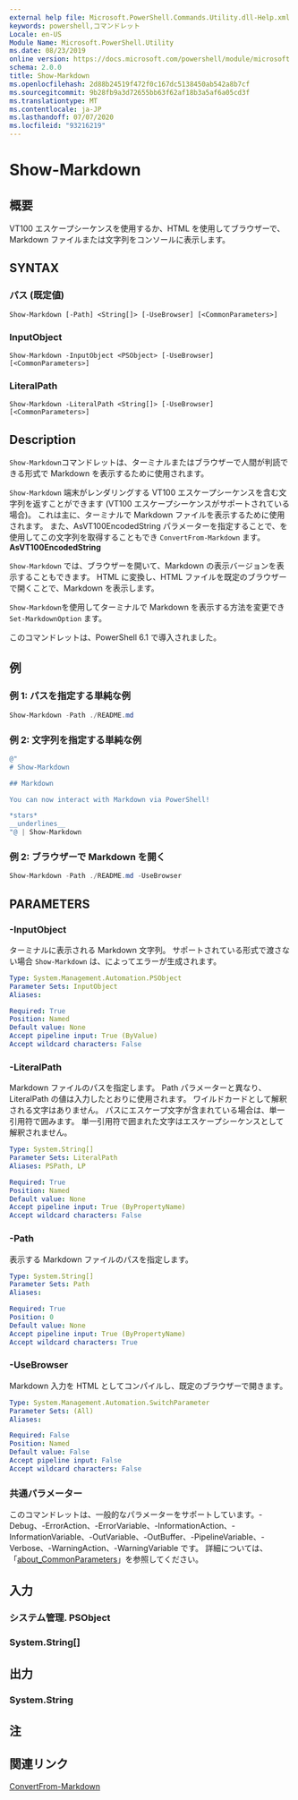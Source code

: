 ```yaml
---
external help file: Microsoft.PowerShell.Commands.Utility.dll-Help.xml
keywords: powershell,コマンドレット
Locale: en-US
Module Name: Microsoft.PowerShell.Utility
ms.date: 08/23/2019
online version: https://docs.microsoft.com/powershell/module/microsoft.powershell.utility/show-markdown?view=powershell-6&WT.mc_id=ps-gethelp
schema: 2.0.0
title: Show-Markdown
ms.openlocfilehash: 2d88b24519f472f0c167dc5138450ab542a8b7cf
ms.sourcegitcommit: 9b28fb9a3d72655bb63f62af18b3a5af6a05cd3f
ms.translationtype: MT
ms.contentlocale: ja-JP
ms.lasthandoff: 07/07/2020
ms.locfileid: "93216219"
---
```

# Show-Markdown

## 概要
VT100 エスケープシーケンスを使用するか、HTML を使用してブラウザーで、Markdown ファイルまたは文字列をコンソールに表示します。

## SYNTAX

### パス (既定値)

```
Show-Markdown [-Path] <String[]> [-UseBrowser] [<CommonParameters>]
```

### InputObject

```
Show-Markdown -InputObject <PSObject> [-UseBrowser] [<CommonParameters>]
```

### LiteralPath

```
Show-Markdown -LiteralPath <String[]> [-UseBrowser] [<CommonParameters>]
```

## Description

`Show-Markdown`コマンドレットは、ターミナルまたはブラウザーで人間が判読できる形式で Markdown を表示するために使用されます。

`Show-Markdown` 端末がレンダリングする VT100 エスケープシーケンスを含む文字列を返すことができます (VT100 エスケープシーケンスがサポートされている場合)。 これは主に、ターミナルで Markdown ファイルを表示するために使用されます。 また、AsVT100EncodedString パラメーターを指定することで、を使用してこの文字列を取得することもでき `ConvertFrom-Markdown` ます。 **AsVT100EncodedString**

`Show-Markdown` では、ブラウザーを開いて、Markdown の表示バージョンを表示することもできます。 HTML に変換し、HTML ファイルを既定のブラウザーで開くことで、Markdown を表示します。

`Show-Markdown`を使用してターミナルで Markdown を表示する方法を変更でき `Set-MarkdownOption` ます。

このコマンドレットは、PowerShell 6.1 で導入されました。

## 例

### 例 1: パスを指定する単純な例

```powershell
Show-Markdown -Path ./README.md
```

### 例 2: 文字列を指定する単純な例

```powershell
@"
# Show-Markdown

## Markdown

You can now interact with Markdown via PowerShell!

*stars*
__underlines__
"@ | Show-Markdown
```

### 例 2: ブラウザーで Markdown を開く

```powershell
Show-Markdown -Path ./README.md -UseBrowser
```

## PARAMETERS

### -InputObject

ターミナルに表示される Markdown 文字列。 サポートされている形式で渡さない場合 `Show-Markdown` は、によってエラーが生成されます。

```yaml
Type: System.Management.Automation.PSObject
Parameter Sets: InputObject
Aliases:

Required: True
Position: Named
Default value: None
Accept pipeline input: True (ByValue)
Accept wildcard characters: False
```

### -LiteralPath

Markdown ファイルのパスを指定します。 Path パラメーターと異なり、LiteralPath の値は入力したとおりに使用されます。 ワイルドカードとして解釈される文字はありません。 パスにエスケープ文字が含まれている場合は、単一引用符で囲みます。 単一引用符で囲まれた文字はエスケープシーケンスとして解釈されません。

```yaml
Type: System.String[]
Parameter Sets: LiteralPath
Aliases: PSPath, LP

Required: True
Position: Named
Default value: None
Accept pipeline input: True (ByPropertyName)
Accept wildcard characters: False
```

### -Path

表示する Markdown ファイルのパスを指定します。

```yaml
Type: System.String[]
Parameter Sets: Path
Aliases:

Required: True
Position: 0
Default value: None
Accept pipeline input: True (ByPropertyName)
Accept wildcard characters: True
```

### -UseBrowser

Markdown 入力を HTML としてコンパイルし、既定のブラウザーで開きます。

```yaml
Type: System.Management.Automation.SwitchParameter
Parameter Sets: (All)
Aliases:

Required: False
Position: Named
Default value: False
Accept pipeline input: False
Accept wildcard characters: False
```

### 共通パラメーター

このコマンドレットは、一般的なパラメーターをサポートしています。-Debug、-ErrorAction、-ErrorVariable、-InformationAction、-InformationVariable、-OutVariable、-OutBuffer、-PipelineVariable、-Verbose、-WarningAction、-WarningVariable です。 詳細については、「[about_CommonParameters](https://go.microsoft.com/fwlink/?LinkID=113216)」を参照してください。

## 入力

### システム管理. PSObject

### System.String[]

## 出力

### System.String

## 注

## 関連リンク

[ConvertFrom-Markdown](ConvertFrom-Markdown.md)
